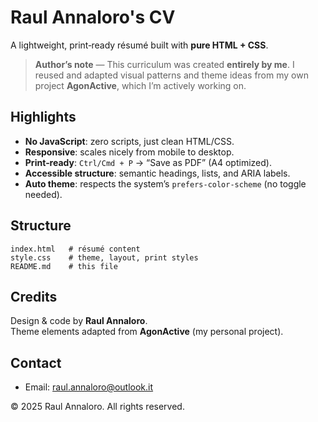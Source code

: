 # Raul Annaloro's CV

A lightweight, print‑ready résumé built with **pure HTML + CSS**.

> **Author’s note** — This curriculum was created **entirely by me**. I reused and adapted visual patterns and theme ideas from my own project **AgonActive**, which I’m actively working on.

## Highlights
- **No JavaScript**: zero scripts, just clean HTML/CSS.
- **Responsive**: scales nicely from mobile to desktop.
- **Print‑ready**: `Ctrl/Cmd + P` → “Save as PDF” (A4 optimized).
- **Accessible structure**: semantic headings, lists, and ARIA labels.
- **Auto theme**: respects the system’s `prefers-color-scheme` (no toggle needed).

## Structure
```
index.html   # résumé content
style.css    # theme, layout, print styles
README.md    # this file
```

## Credits
Design & code by **Raul Annaloro**.  
Theme elements adapted from **AgonActive** (my personal project).

## Contact
- Email: [raul.annaloro@outlook.it](mailto:raul.annaloro@outlook.it)

© 2025 Raul Annaloro. All rights reserved.
